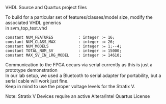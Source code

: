 VHDL Source and Quartus project files  

To build for a particular set of features/classes/model size, modify the associated VHDL generics  
in svm_top_test.vhd

	constant NUM_FEATURES 			: integer := 16;
	constant NUM_CLASS_MAX			: integer := 26;
	constant NUM_MODELS   			: integer := 1;--4;
	constant TOTAL_NUM_SV 			: integer := 15000;
	constant MAX_SV_IN_LRG_MODEL	: integer := 14610;

Communication to the FPGA occurs via serial currently as this is just a prototype demonstration  
In our lab setup, we used a Bluetooth to serial adapter for portability, but a serial cable will work just fine.  
Keep in mind to use the proper voltage levels for the Stratix V.  

Note: Stratix V Devices require an active Altera/Intel Quartus License  
